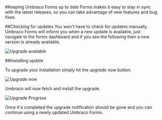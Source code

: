 #Keeping Umbraco Forms up to date
Forms makes it easy to stay in sync with the latest releases, so you can take advantage of new features and bug fixes.

##Checking for updates
You won't have to check for updates manually. Umbraco Forms will inform you when a new update is available, just navigate to the forms dashboard and if you see the following then a new version is already available.

![Upgrade available](UpgradeAvailable.png)

##Installing update

To upgrade your installation simply hit the *upgrade now* button.

![Upgrade now](UpgradeNow.png)

Umbraco will now fetch and install the upgrade.

![Upgrade Progress](UpgradeProgress.png)

Once it's completed the upgrade notification should be gone and you can continue using a newly updated Umbraco Forms.

